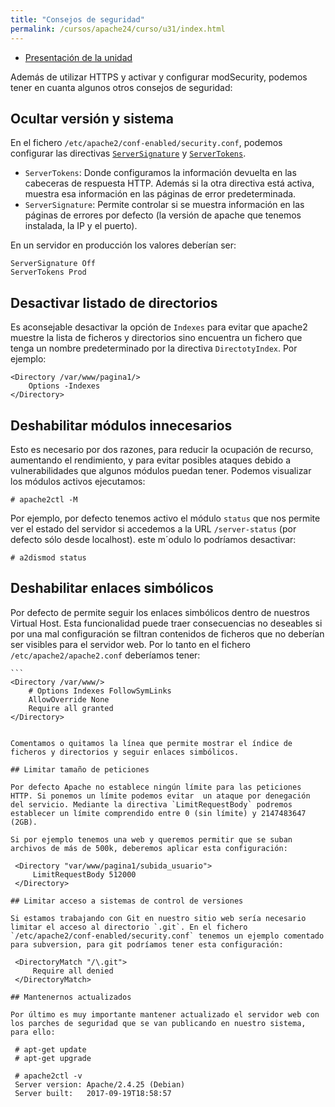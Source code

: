 ```yaml
---
title: "Consejos de seguridad"
permalink: /cursos/apache24/curso/u31/index.html
---
```


* [Presentación de la unidad](u31.pdf)

Además de utilizar HTTPS y activar y configurar modSecurity, podemos tener en cuanta algunos otros consejos de seguridad:

## Ocultar versión y sistema 

En el fichero `/etc/apache2/conf-enabled/security.conf`, podemos configurar las directivas [`ServerSignature`](https://httpd.apache.org/docs/2.4/es/mod/core.html#serversignature) y [`ServerTokens`](https://httpd.apache.org/docs/2.4/es/mod/core.html#servertokens).


* `ServerTokens`: Donde configuramos la información devuelta en las cabeceras de respuesta HTTP. Además si la otra directiva está activa, muestra esa información en las páginas de error predeterminada.
* `ServerSignature`: Permite controlar si se muestra información en las páginas de errores por defecto (la versión de apache que tenemos instalada, la IP y el puerto).

En un servidor en producción los valores deberían ser:

	ServerSignature Off
	ServerTokens Prod

## Desactivar listado de directorios 

Es aconsejable desactivar la opción de `Indexes` para evitar que apache2 muestre la lista de ficheros y directorios sino encuentra un fichero que tenga un nombre predeterminado por la directiva `DirectotyIndex`. Por ejemplo:

	<Directory /var/www/pagina1/>
		Options -Indexes
	</Directory>

## Deshabilitar módulos innecesarios 

Esto es necesario por dos razones, para reducir la ocupación de recurso, aumentando el rendimiento, y para evitar posibles ataques debido a vulnerabilidades que algunos módulos puedan tener. Podemos visualizar los módulos activos ejecutamos:

	# apache2ctl -M

Por ejemplo, por defecto tenemos activo el módulo `status` que nos permite ver el estado del servidor si accedemos a la URL `/server-status` (por defecto sólo desde localhost). este m´odulo lo podríamos desactivar:

	# a2dismod status

## Deshabilitar enlaces simbólicos 

 Por defecto de permite seguir los enlaces simbólicos dentro de nuestros Virtual Host. Esta funcionalidad puede traer consecuencias no deseables si por una mal configuración se filtran contenidos de ficheros que no deberían ser visibles para el servidor web. Por lo tanto en el fichero `/etc/apache2/apache2.conf` deberíamos tener:

    ```
    <Directory /var/www/>
        # Options Indexes FollowSymLinks 
        AllowOverride None
        Require all granted
	</Directory>
   ```

Comentamos o quitamos la línea que permite mostrar el índice de ficheros y directorios y seguir enlaces simbólicos.

## Limitar tamaño de peticiones 

 Por defecto Apache no establece ningún límite para las peticiones HTTP. Si ponemos un límite podemos evitar  un ataque por denegación del servicio. Mediante la directiva `LimitRequestBody` podremos establecer un límite comprendido entre 0 (sin límite) y 2147483647 (2GB).

Si por ejemplo tenemos una web y queremos permitir que se suban archivos de más de 500k, deberemos aplicar esta configuración:

	<Directory "var/www/pagina1/subida_usuario">
		LimitRequestBody 512000
	</Directory>

## Limitar acceso a sistemas de control de versiones

Si estamos trabajando con Git en nuestro sitio web sería necesario limitar el acceso al directorio `.git`. En el fichero `/etc/apache2/conf-enabled/security.conf` tenemos un ejemplo comentado para subversion, para git podríamos tener esta configuración:

	<DirectoryMatch "/\.git">
		Require all denied
	</DirectoryMatch>

## Mantenernos actualizados 

Por último es muy importante mantener actualizado el servidor web con los parches de seguridad que se van publicando en nuestro sistema, para ello:

	# apt-get update
	# apt-get upgrade

	# apache2ctl -v
	Server version: Apache/2.4.25 (Debian)
	Server built:   2017-09-19T18:58:57
